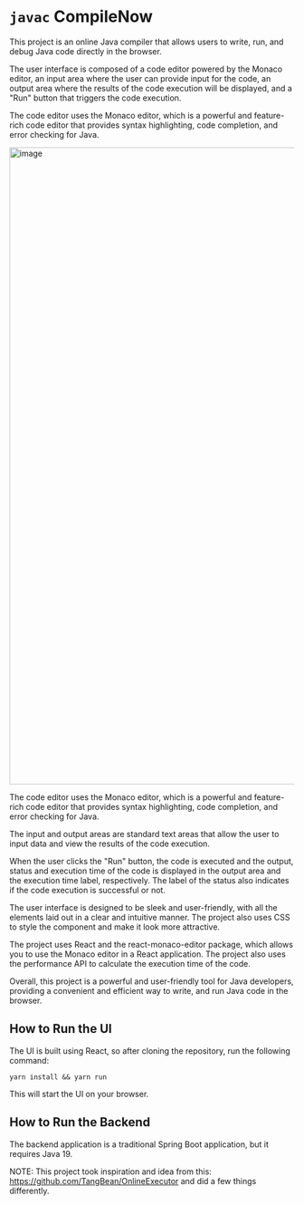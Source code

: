# `javac` CompileNow

This project is an online Java compiler that allows users to write, run, and debug Java code directly in the browser.

The user interface is composed of a code editor powered by the Monaco editor, an input area where the user can provide input for the code, an output area where the results of the code execution will be displayed, and a "Run" button that triggers the code execution.

The code editor uses the Monaco editor, which is a powerful and feature-rich code editor that provides syntax highlighting, code completion, and error checking for Java.

<img width="1125" alt="image" src="https://user-images.githubusercontent.com/429073/212458399-b9d3d731-baaa-451b-bb0e-20bcb0ad297f.png">

The code editor uses the Monaco editor, which is a powerful and feature-rich code editor that provides syntax highlighting, code completion, and error checking for Java.

The input and output areas are standard text areas that allow the user to input data and view the results of the code execution.

When the user clicks the "Run" button, the code is executed and the output, status and execution time of the code is displayed in the output area and the execution time label, respectively. The label of the status also indicates if the code execution is successful or not.

The user interface is designed to be sleek and user-friendly, with all the elements laid out in a clear and intuitive manner. The project also uses CSS to style the component and make it look more attractive.

The project uses React and the react-monaco-editor package, which allows you to use the Monaco editor in a React application. The project also uses the performance API to calculate the execution time of the code.

Overall, this project is a powerful and user-friendly tool for Java developers, providing a convenient and efficient way to write, and run Java code in the browser.


## How to Run the UI
The UI is built using React, so after cloning the repository, run the following command:

`yarn install && yarn run`

This will start the UI on your browser.

## How to Run the Backend
The backend application is a traditional Spring Boot application, but it requires Java 19.

NOTE: This project took inspiration and idea from this: https://github.com/TangBean/OnlineExecutor and did a few things differently. 
